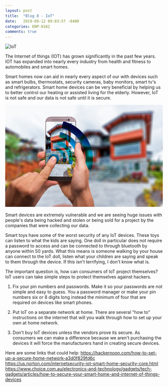 ```yaml
---
layout: post
title:  "Blog 8 - IoT"
date:   2019-09-12 09:03:57 -0400
categories: ENP-0162
comments: true
---
```

![IoT](/img/IoT.jpg)

The Internet of things (IOT) has grown significantly in the past few years. IOT has expanded into nearly every industry from health and fitness to automobiles and smart homes.  

Smart homes now can aid in nearly every aspect of our with devices such as smart bulbs, thermostats, security cameras, baby monitors, smart tv's and refrigerators. Smart home devices can be very beneficial by helping us to better control our heating or assisted living for the elderly. However, IoT is not safe and our data is not safe until it is secure.

![Smart_Home](/img/Smart-Home.jpg)

Smart devices are extremely vulnerable and we are seeing huge issues with people's data being hacked and stolen or being sold for a project by the companies that were collecting our data.

Smart toys have some of the worst security of any IoT devices. These toys can listen to what the kids are saying. One doll in particular does not require a password to access and can be connected to through bluetooth by anyone within 50 yards.  What this means is someone walking by your house can connect to the IoT doll, listen what your children are saying and speak to them through the device.  If this isn't terrifying, I don't know what is.

The important question is, how can consumers of IoT project themselves? IoT users can take simple steps to protect themselves against hackers.

1. Fix your pin numbers and passwords. Make it so your passwords are not simple and easy to guess.  You a password manager or make your pin numbers six or 8 digits long instead the minimum of four that are required on devices like smart phones.

2. Put IoT on a separate network at home. There are several "how to" instructions on the internet that will you walk through how to set up your own at home network.

3. Don't buy IoT devices unless the vendors prove its secure. As consumers we can make a difference because we aren't purchasing the devices it will force the manufacturers hand in creating secure devices.

Here are some links that could help:
https://hackernoon.com/how-to-set-up-a-secure-home-network-a3d0f829fd6c
https://us.norton.com/internetsecurity-iot-smart-home-security-core.html
https://www.choice.com.au/electronics-and-technology/gadgets/tech-gadgets/articles/how-to-secure-your-smart-home-and-internet-of-things-devices
